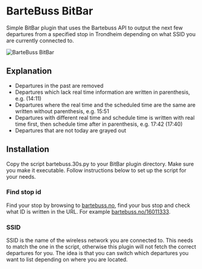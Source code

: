 # BarteBuss BitBar

Simple BitBar plugin that uses the Bartebuss API to output the next few departures from a specified stop in Trondheim depending on what SSID you are currently connected to.

![BarteBuss BitBar](https://raw.githubusercontent.com/OptimusCrime/bitbar-bartebuss/master/docs/image.png)

## Explanation

- Departures in the past are removed
- Departures which lack real time information are written in parenthesis, e.g. (14:11)
- Departures where the real time and the scheduled time are the same are written without parenthesis, e.g. 15:51
- Departures with different real time and schedule time is written with real time first, then schedule time after in parenthesis, e.g. 17:42 (17:40)
- Departures that are not today are grayed out

## Installation

Copy the script bartebuss.30s.py to your BitBar plugin directory. Make sure you make it executable. Follow instructions below to set up the script for your needs.

### Find stop id

Find your stop by browsing to [bartebuss.no](bartebuss.no/), find your bus stop and check what ID is written in the URL. For example [bartebuss.no/16011333](http://bartebuss.no/16011333).

### SSID

SSID is the name of the wireless network you are connected to. This needs to match the one in the script, otherwise this plugin will not fetch the correct departures for you. The idea is that you can switch which departures you want to list depending on where you are located.
